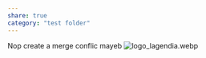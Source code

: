 ```yaml
---
share: true
category: "test folder"
---
```

Nop
create a merge conflic mayeb
![logo_lagendia.webp](../../images/logo_lagendia.webp)